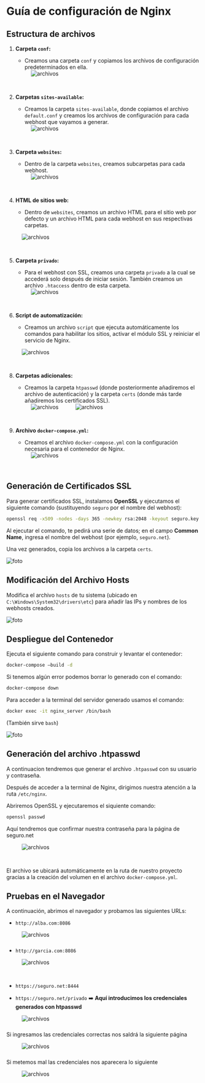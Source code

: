 
# Guía de configuración de Nginx

## Estructura de archivos

1. **Carpeta `conf`:**  
   - Creamos una carpeta `conf` y copiamos los archivos de configuración predeterminados en ella.

   <img src="./images/carpetaConfDefault.jpg" alt="archivos" style="padding-left:40px; padding-bottom:30px">

2. **Carpetas `sites-available`:**  
   - Creamos la carpeta `sites-available`, donde copiamos el archivo `default.conf` y creamos los archivos de configuración para cada webhost que vayamos a generar.

   <img src="./images/carpetaSitesAvailable.jpg" alt="archivos" style="padding-left:40px; padding-bottom:30px">

3. **Carpeta `websites`:**  
   - Dentro de la carpeta `websites`, creamos subcarpetas para cada webhost.

   <img src="./images/carpetaWebsites.jpg" alt="archivos" style="padding-left:40px; padding-bottom:30px">

4. **HTML de sitios web:**  
   - Dentro de `websites`, creamos un archivo HTML para el sitio web por defecto y un archivo HTML para cada webhost en sus respectivas carpetas.

  <img src="./images/webhostDefault.jpg" alt="archivos" style="padding-left:40px; padding-bottom:30px">

5. **Carpeta `privado`:**  
   - Para el webhost con SSL, creamos una carpeta `privado` a la cual se accederá solo después de iniciar sesión. También creamos un archivo `.htaccess` dentro de esta carpeta.

   <img src="./images/websitePrivado.jpg" alt="archivos" style="padding-left:40px; padding-bottom:30px">

6. **Script de automatización:**  
   - Creamos un archivo `script` que ejecuta automáticamente los comandos para habilitar los sitios, activar el módulo SSL y reiniciar el servicio de Nginx.

  <img src="./images/script.jpg" alt="archivos" style="padding-left:40px; padding-bottom:30px">

8. **Carpetas adicionales:**  
   - Creamos la carpeta `htpasswd` (donde posteriormente añadiremos el archivo de autenticación) y la carpeta `certs` (donde más tarde añadiremos los certificados SSL).

   <img src="./images/carpetaHtpasswd.jpg" alt="archivos" style="padding-left:40px; padding-bottom:30px">
   <img src="./images/carpetaCerts.jpg" alt="archivos" style="padding-left:40px; padding-bottom:30px">

9. **Archivo `docker-compose.yml`:**  
   - Creamos el archivo `docker-compose.yml` con la configuración necesaria para el contenedor de Nginx.

   <img src="./images/docker-compose.jpg" alt="archivos" style="padding-left:40px; padding-bottom:30px">

## Generación de Certificados SSL

Para generar certificados SSL, instalamos **OpenSSL** y ejecutamos el siguiente comando (sustituyendo `seguro` por el nombre del webhost):

```bash
openssl req -x509 -nodes -days 365 -newkey rsa:2048 -keyout seguro.key -out seguro.crt
```

Al ejecutar el comando, te pedirá una serie de datos; en el campo **Common Name**, ingresa el nombre del webhost (por ejemplo, `seguro.net`).

Una vez generados, copia los archivos a la carpeta `certs`.

![foto](./images/certificados.jpg)

## Modificación del Archivo Hosts
Modifica el archivo `hosts` de tu sistema (ubicado en `C:\Windows\System32\drivers\etc`) para añadir las IPs y nombres de los webhosts creados.

![foto](./images/archivoHosts.jpg)

## Despliegue del Contenedor
Ejecuta el siguiente comando para construir y levantar el contenedor:

```bash
docker-compose –build -d
```
Si tenemos algún error podemos borrar lo generado con el comando:

```bash
docker-compose down
```

Para acceder a la terminal del servidor generado usamos el comando:

```bash
docker exec -it nginx_server /bin/bash
```

(También sirve `bash`)

![foto](./images/comandosDocker.jpg)
## Generación del archivo .htpasswd

A continuacion tendremos que generar el archivo `.htpasswd` con su usuario y contraseña.

Después de acceder a la terminal de Nginx, dirigimos nuestra atención a la ruta `/etc/nginx`.

Abriremos OpenSSL y ejecutaremos el siquiente comando:

```bash
openssl passwd
```
Aquí tendremos que confirmar nuestra contraseña para la página de seguro.net

 <img src="./images/htpasswd.jpg" alt="archivos" style="padding-left:40px; padding-bottom:30px">

El archivo se ubicará automáticamente en la ruta de nuestro proyecto gracias a la creación del volumen en el archivo `docker-compose.yml`.

## Pruebas en el Navegador

A continuación, abrimos el navegador y probamos las siguientes URLs:

- `http://alba.com:8086`

<img src="./images/alba.com.jpg" alt="archivos" style="padding-left:40px; padding-bottom:10px">


- `http://garcia.com:8086`

<img src="./images/garcia.com.jpg" alt="archivos" style="padding-left:40px; padding-bottom:30px">

- `https://seguro.net:8444`

- `https://seguro.net/privado` ➡️ **Aquí introducimos los credenciales generados con htpasswd**

<img src="./images/loginPrivado.jpg" alt="archivos" style="padding-left:40px; padding-bottom:10px">

Si ingresamos las credenciales correctas nos saldrá la siguiente página

<img src="./images/net-privado.jpg" alt="archivos" style="padding-left:40px; padding-bottom:10px">

Si metemos mal las credenciales nos aparecera lo siguiente 

<img src="./images/seguro.net-error403.jpg" alt="archivos" style="padding-left:40px; padding-bottom:80px">
